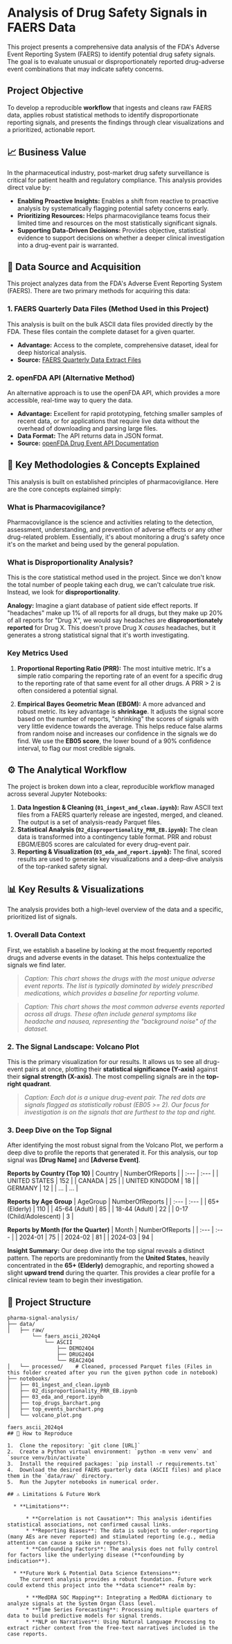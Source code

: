 # Analysis of Drug Safety Signals in FAERS Data

[](https://www.python.org/downloads/)
[](https://opensource.org/licenses/MIT)

This project presents a comprehensive data analysis of the FDA's Adverse Event Reporting System (FAERS) to identify potential drug safety signals. The goal is to evaluate unusual or disproportionately reported drug-adverse event combinations that may indicate safety concerns.

## Project Objective

To develop a reproducible **workflow** that ingests and cleans raw FAERS data, applies robust statistical methods to identify disproportionate reporting signals, and presents the findings through clear visualizations and a prioritized, actionable report.

## 📈 Business Value

In the pharmaceutical industry, post-market drug safety surveillance is critical for patient health and regulatory compliance. This analysis provides direct value by:

  * **Enabling Proactive Insights:** Enables a shift from reactive to proactive analysis by systematically flagging potential safety concerns early.
  * **Prioritizing Resources:** Helps pharmacovigilance teams focus their limited time and resources on the most statistically significant signals.
  * **Supporting Data-Driven Decisions:** Provides objective, statistical evidence to support decisions on whether a deeper clinical investigation into a drug-event pair is warranted.

## 💾 Data Source and Acquisition

This project analyzes data from the FDA's Adverse Event Reporting System (FAERS). There are two primary methods for acquiring this data:

### 1\. FAERS Quarterly Data Files (Method Used in this Project)

This analysis is built on the bulk ASCII data files provided directly by the FDA. These files contain the complete dataset for a given quarter.

  * **Advantage:** Access to the complete, comprehensive dataset, ideal for deep historical analysis.
  * **Source:** [FAERS Quarterly Data Extract Files](https://fis.fda.gov/extensions/FPD-QDE-FAERS/FPD-QDE-FAERS.html)

### 2\. openFDA API (Alternative Method)

An alternative approach is to use the openFDA API, which provides a more accessible, real-time way to query the data.

  * **Advantage:** Excellent for rapid prototyping, fetching smaller samples of recent data, or for applications that require live data without the overhead of downloading and parsing large files.
  * **Data Format:** The API returns data in JSON format.
  * **Source:** [openFDA Drug Event API Documentation](https://open.fda.gov/apis/drug/event/)

## 🔬 Key Methodologies & Concepts Explained

This analysis is built on established principles of pharmacovigilance. Here are the core concepts explained simply:

### What is Pharmacovigilance?

Pharmacovigilance is the science and activities relating to the detection, assessment, understanding, and prevention of adverse effects or any other drug-related problem. Essentially, it's about monitoring a drug's safety once it's on the market and being used by the general population.

### What is Disproportionality Analysis?

This is the core statistical method used in the project. Since we don't know the total number of people taking each drug, we can't calculate true risk. Instead, we look for **disproportionality**.

**Analogy:** Imagine a giant database of patient side effect reports. If "headaches" make up 1% of all reports for all drugs, but they make up 20% of all reports for "Drug X", we would say headaches are **disproportionately reported** for Drug X. This doesn't prove Drug X *causes* headaches, but it generates a strong statistical signal that it's worth investigating.

### Key Metrics Used

1.  **Proportional Reporting Ratio (PRR):** The most intuitive metric. It's a simple ratio comparing the reporting rate of an event for a specific drug to the reporting rate of that same event for all other drugs. A PRR \> 2 is often considered a potential signal.

2.  **Empirical Bayes Geometric Mean (EBGM):** A more advanced and robust metric. Its key advantage is **shrinkage**. It adjusts the signal score based on the number of reports, "shrinking" the scores of signals with very little evidence towards the average. This helps reduce false alarms from random noise and increases our confidence in the signals we do find. We use the **EB05 score**, the lower bound of a 90% confidence interval, to flag our most credible signals.

## ⚙️ The Analytical Workflow

The project is broken down into a clear, reproducible workflow managed across several Jupyter Notebooks:

1.  **Data Ingestion & Cleaning (`01_ingest_and_clean.ipynb`):** Raw ASCII text files from a FAERS quarterly release are ingested, merged, and cleaned. The output is a set of analysis-ready Parquet files.
2.  **Statistical Analysis (`02_disproportionality_PRR_EB.ipynb`):** The clean data is transformed into a contingency table format. PRR and robust EBGM/EB05 scores are calculated for every drug-event pair.
3.  **Reporting & Visualization (`03_eda_and_report.ipynb`):** The final, scored results are used to generate key visualizations and a deep-dive analysis of the top-ranked safety signal.

## 📊 Key Results & Visualizations

The analysis provides both a high-level overview of the data and a specific, prioritized list of signals.

### 1\. Overall Data Context

First, we establish a baseline by looking at the most frequently reported drugs and adverse events in the dataset. This helps contextualize the signals we find later.

> *Caption: This chart shows the drugs with the most unique adverse event reports. The list is typically dominated by widely prescribed medications, which provides a baseline for reporting volume.*

> *Caption: This chart shows the most common adverse events reported across all drugs. These often include general symptoms like headache and nausea, representing the "background noise" of the dataset.*

### 2\. The Signal Landscape: Volcano Plot

This is the primary visualization for our results. It allows us to see all drug-event pairs at once, plotting their **statistical significance (Y-axis)** against their **signal strength (X-axis)**. The most compelling signals are in the **top-right quadrant**.

> *Caption: Each dot is a unique drug-event pair. The red dots are signals flagged as statistically robust (EB05 \>= 2). Our focus for investigation is on the signals that are furthest to the top and right.*

### 3\. Deep Dive on the Top Signal

After identifying the most robust signal from the Volcano Plot, we perform a deep dive to profile the reports that generated it. For this analysis, our top signal was **[Drug Name]** and **[Adverse Event]**.

**Reports by Country (Top 10)**
| Country | NumberOfReports |
| :--- | :--- |
| UNITED STATES | 152 |
| CANADA | 25 |
| UNITED KINGDOM | 18 |
| GERMANY | 12 |
| ... | ... |

**Reports by Age Group**
| AgeGroup | NumberOfReports |
| :--- | :--- |
| 65+ (Elderly) | 110 |
| 45-64 (Adult) | 85 |
| 18-44 (Adult) | 22 |
| 0-17 (Child/Adolescent) | 3 |

**Reports by Month (for the Quarter)**
| Month | NumberOfReports |
| :--- | :--- |
| 2024-01 | 75 |
| 2024-02 | 81 |
| 2024-03 | 94 |

**Insight Summary:** Our deep dive into the top signal reveals a distinct pattern. The reports are predominantly from the **United States**, heavily concentrated in the **65+ (Elderly)** demographic, and reporting showed a slight **upward trend** during the quarter. This provides a clear profile for a clinical review team to begin their investigation.

## 📁 Project Structure

```
pharma-signal-analysis/
├── data/
│   ├── raw/
        └── faers_ascii_2024q4
            └── ASCII
                ├── DEMO24Q4
                ├── DRUG24Q4
                └── REAC24Q4
│   └── processed/    # Cleaned, processed Parquet files (Files in this folder created after you run the given python code in notebook)
├── notebooks/
│   ├── 01_ingest_and_clean.ipynb
│   ├── 02_disproportionality_PRR_EB.ipynb
│   ├── 03_eda_and_report.ipynb
│   ├── top_drugs_barchart.png
│   ├── top_events_barchart.png
│   └── volcano_plot.png

faers_ascii_2024q4
## 🚀 How to Reproduce

1.  Clone the repository: `git clone [URL]`
2.  Create a Python virtual environment: `python -m venv venv` and `source venv/bin/activate`
3.  Install the required packages: `pip install -r requirements.txt`
4.  Download the desired FAERS quarterly data (ASCII files) and place them in the `data/raw/` directory.
5.  Run the Jupyter notebooks in numerical order.

## ⚠️ Limitations & Future Work

  * **Limitations**:

      * **Correlation is not Causation**: This analysis identifies statistical associations, not confirmed causal links.
      * **Reporting Biases**: The data is subject to under-reporting (many AEs are never reported) and stimulated reporting (e.g., media attention can cause a spike in reports).
      * **Confounding Factors**: The analysis does not fully control for factors like the underlying disease (**confounding by indication**).

  * **Future Work & Potential Data Science Extensions**:
    The current analysis provides a robust foundation. Future work could extend this project into the **data science** realm by:

      * **MedDRA SOC Mapping**: Integrating a MedDRA dictionary to analyze signals at the System Organ Class level.
      * **Time Series Forecasting**: Processing multiple quarters of data to build predictive models for signal trends.
      * **NLP on Narratives**: Using Natural Language Processing to extract richer context from the free-text narratives included in the case reports.

